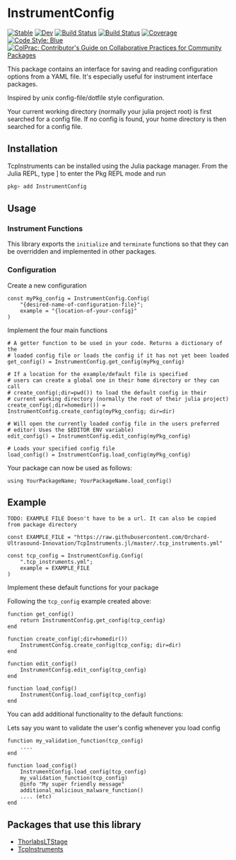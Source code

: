 # InstrumentConfig

[![Stable](https://img.shields.io/badge/docs-stable-blue.svg)](https://orchard-ultrasound-innovation.github.io/InstrumentConfig.jl/stable)
[![Dev](https://img.shields.io/badge/docs-dev-blue.svg)](https://orchard-ultrasound-innovation.github.io/InstrumentConfig.jl/dev)
[![Build Status](https://github.com/orchard-ultrasound-innovation/InstrumentConfig.jl/workflows/CI/badge.svg)](https://github.com/orchard-ultrasound-innovation/InstrumentConfig.jl/actions)
[![Build Status](https://travis-ci.com/orchard-ultrasound-innovation/InstrumentConfig.jl.svg?branch=master)](https://travis-ci.com/orchard-ultrasound-innovation/InstrumentConfig.jl)
[![Coverage](https://codecov.io/gh/orchard-ultrasound-innovation/InstrumentConfig.jl/branch/master/graph/badge.svg)](https://codecov.io/gh/orchard-ultrasound-innovation/InstrumentConfig.jl)
[![Code Style: Blue](https://img.shields.io/badge/code%20style-blue-4495d1.svg)](https://github.com/invenia/BlueStyle)
[![ColPrac: Contributor's Guide on Collaborative Practices for Community Packages](https://img.shields.io/badge/ColPrac-Contributor's%20Guide-blueviolet)](https://github.com/SciML/ColPrac)


This package contains an interface for saving and reading configuration options from a YAML file. It's especially useful for instrument interface packages.

Inspired by unix config-file/dotfile style configuration.

Your current working directory (normally your julia project root) 
is first searched for a config file. If no config is found, your home
directory is then searched for a config file.

## Installation
TcpInstruments can be installed using the Julia package manager. From the Julia REPL, type ] to enter the Pkg REPL mode and run

```julia
pkg> add InstrumentConfig
```

## Usage
### Instrument Functions
This library exports the `initialize` and `terminate`
functions so that they can be overridden and implemented
in other packages.

### Configuration
Create a new configuration
```
const myPkg_config = InstrumentConfig.Config(
    "{desired-name-of-configuration-file}"; 
    example = "{location-of-your-config}"
)
```

Implement the four main functions
```
# A getter function to be used in your code. Returns a dictionary of the
# loaded config file or loads the config if it has not yet been loaded
get_config() = InstrumentConfig.get_config(myPkg_config)

# If a location for the example/default file is specified
# users can create a global one in their home directory or they can call
# create_config(;dir=pwd()) to load the default config in their
# current working directory (normally the root of their julia project)
create_config(;dir=homedir()) = InstrumentConfig.create_config(myPkg_config; dir=dir)

# Will open the currently loaded config file in the users preferred
# editor( Uses the $EDITOR ENV variable)
edit_config() = InstrumentConfig.edit_config(myPkg_config)

# Loads your specified config file
load_config() = InstrumentConfig.load_config(myPkg_config)
```

Your package can now be used as follows:
```
using YourPackageName; YourPackageName.load_config()
```

## Example
```
TODO: EXAMPLE FILE Doesn't have to be a url. It can also be copied from package directory

const EXAMPLE_FILE = "https://raw.githubusercontent.com/Orchard-Ultrasound-Innovation/TcpInstruments.jl/master/.tcp_instruments.yml" 

const tcp_config = InstrumentConfig.Config(
    ".tcp_instruments.yml"; 
    example = EXAMPLE_FILE
)
```

Implement these default functions for your package

Following the `tcp_config` example created above:
```
function get_config()
    return InstrumentConfig.get_config(tcp_config)
end

function create_config(;dir=homedir())
    InstrumentConfig.create_config(tcp_config; dir=dir)
end

function edit_config()
    InstrumentConfig.edit_config(tcp_config)
end

function load_config()
    InstrumentConfig.load_config(tcp_config)
end
```

You can add additional functionality to the default functions:

Lets say you want to validate the user's config whenever you load config
```
function my_validation_function(tcp_config)
    ....
end

function load_config()
    InstrumentConfig.load_config(tcp_config)
    my_validation_function(tcp_config)
    @info "My super friendly message"
    additional_malicious_malware_function()
    .... (etc)
end
```

## Packages that use this library
- [ThorlabsLTStage](https://github.com/Orchard-Ultrasound-Innovation/ThorlabsLTStage.jl)
- [TcpInstruments](https://github.com/Orchard-Ultrasound-Innovation/TcpInstruments.jl)
